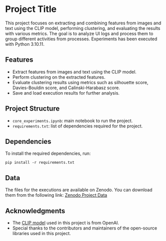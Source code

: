 # Project Title

This project focuses on extracting and combining features from images and text using the CLIP model, performing clustering, and evaluating the results with various metrics. 
The goal is to analyze UI logs and process them to group different activities from processes. Experiments has been executed with Python 3.10.11.

## Features

- Extract features from images and text using the CLIP model.
- Perform clustering on the extracted features.
- Evaluate clustering results using metrics such as silhouette score, Davies-Bouldin score, and Calinski-Harabasz score.
- Save and load execution results for further analysis.

## Project Structure

- `core_experiments.ipynb`: main notebook to run the project.
- `requirements.txt`: list of dependencies required for the project.

## Dependencies

To install the required dependencies, run:
```
pip install -r requirements.txt
```
## Data

The files for the executions are available on Zenodo. You can download them from the following link: [Zenodo Project Data](https://zenodo.org/records/11368319)

## Acknowledgments
- The [CLIP model](https://openai.com/index/clip/) used in this project is from OpenAI.
- Special thanks to the contributors and maintainers of the open-source libraries used in this project.
